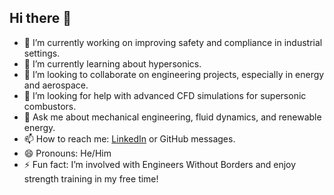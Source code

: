 ## Hi there 👋

- 🔭 I’m currently working on improving safety and compliance in industrial settings.  
- 🌱 I’m currently learning about hypersonics.  
- 👯 I’m looking to collaborate on engineering projects, especially in energy and aerospace.  
- 🤔 I’m looking for help with advanced CFD simulations for supersonic combustors.  
- 💬 Ask me about mechanical engineering, fluid dynamics, and renewable energy.  
- 📫 How to reach me: [LinkedIn](https://www.linkedin.com/in/cody-dumka-b123b5224/) or GitHub messages.  
- 😄 Pronouns: He/Him  
- ⚡ Fun fact: I’m involved with Engineers Without Borders and enjoy strength training in my free time!  
